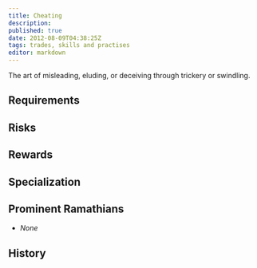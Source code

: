```yaml
---
title: Cheating
description:
published: true
date: 2012-08-09T04:38:25Z
tags: trades, skills and practises
editor: markdown
---
```


The art of misleading, eluding, or deceiving through trickery or swindling.

## Requirements

## Risks

## Rewards

## Specialization

## Prominent Ramathians

- *None*

## History

